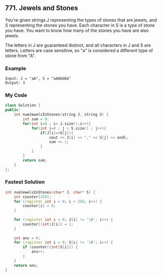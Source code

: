 ## 771. Jewels and Stones

You're given strings J representing the types of stones that are jewels, and S representing the stones you have.  Each character in S is a type of stone you have.  You want to know how many of the stones you have are also jewels.

The letters in J are guaranteed distinct, and all characters in J and S are letters. Letters are case sensitive, so "a" is considered a different type of stone from "A".

### Example
```
Input: J = "aA", S = "aAAbbbb"
Output: 3
```

### My Code

```c++
class Solution {
public:
    int numJewelsInStones(string J, string S) {
        int sum = 0;
        for(int i=0 ; i< J.size();i++){
            for(int j=0 ; j < S.size() ; j++){
                if(J[i]==S[j]){
                    cout << J[i] << "," << S[j] << endl;
                    sum += 1;
                }
            }
        }
        return sum;
    }
};
```

### Fastest Solution
```c++
int numJewelsInStones(char* J, char* S) {
    int counter[256];
    for (register int i = 0; i < 256; i++) {
        counter[i] = 0;
    }
    
    for (register int i = 0; J[i] != '\0'; i++) {
        counter[(int)J[i]] = 1;
    }
    
    int ans = 0;
    for (register int i = 0; S[i] != '\0'; i++) {
        if (counter[(int)S[i]]) {
            ans++;
        }
    }
    return ans;
}
```




